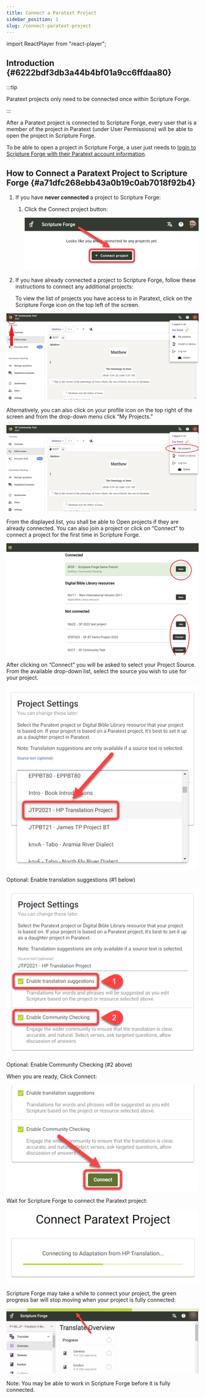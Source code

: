 ```yaml
---
title: Connect a Paratext Project
sidebar_position: 1
slug: /connect-paratext-project
---
```


import ReactPlayer from "react-player";

## Introduction {#6222bdf3db3a44b4bf01a9cc6ffdaa80}


:::tip

Paratext projects only need to be connected once within Scripture Forge.

:::




After a Paratext project is connected to Scripture Forge, every user that is a member of the project in Paratext (under User Permissions) will be able to open the project in Scripture Forge.


To be able to open a project in Scripture Forge, a user just needs to [login to Scripture Forge with their Paratext account information](/log-in).


<div class="player-wrapper"><ReactPlayer controls url="https://youtu.be/exEJxc19Zm4" /></div>


## How to Connect a Paratext Project to Scripture Forge {#a71dfc268ebb43a0b19c0ab7018f92b4}

1. If you have **never connected** a project to Scripture Forge:
	1. Click the Connect project button:

		![](./268421786.png)

2. If you have already connected a project to Scripture Forge, follow these instructions to connect any additional projects:

	To view the list of projects you have access to in Paratext, click on the Scripture Forge icon on the top left of the screen. 


![](./2112594915.png)


Alternatively, you can also click on your profile icon on the top right of the screen and from the drop-down menu click “My Projects.”


![](./1201536679.png)


From the displayed list, you shall be able to Open projects if they are already connected. You can also join a project or click on “Connect” to connect a project for the first time in Scripture Forge.


![](./1783795116.png)


After clicking on “Connect” you will be asked to select your Project Source. From the available drop-down list, select the source you wish to use for your project.


![](./1628956354.png)


Optional: Enable translation suggestions (#1 below)


![](./440460267.png)


Optional: Enable Community Checking (#2 above)


When you are ready, Click Connect:


![](./210173750.png)


Wait for Scripture Forge to connect the Paratext project:


![](./1421415415.png)


Scripture Forge may take a while to connect your project, the green progress bar will stop moving when your project is fully connected:


![](./672841105.png)


Note: You may be able to work in Scripture Forge before it is fully connected.

